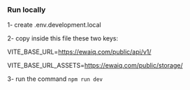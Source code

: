 ### Run locally
1- create .env.development.local

2- copy inside this file these two keys: 

VITE_BASE_URL=https://ewaiq.com/public/api/v1/

VITE_BASE_URL_ASSETS=https://ewaiq.com/public/storage/

3- run the command ```npm run dev```